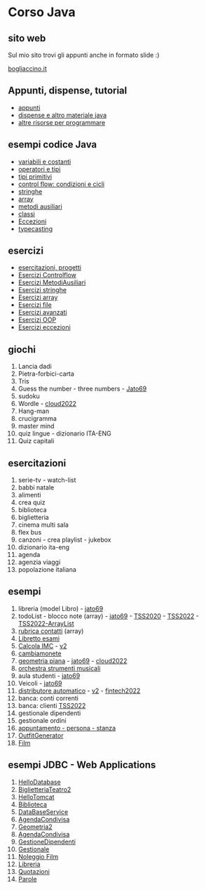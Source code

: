 # Corso Java

## sito web 

Sul mio sito trovi gli appunti anche in formato slide :)

[bogliaccino.it](http://www.mauro.bogliaccino.it/public/java)

## Appunti, dispense, tutorial

* [appunti](https://github.com/maboglia/CorsoJava/tree/master/appunti)
* [dispense e altro materiale java](https://github.com/maboglia/CorsoJavaRisorse)
* [altre risorse per programmare](https://github.com/maboglia/ProgrammingResources)


## esempi codice Java

* [variabili e costanti](https://github.com/maboglia/CorsoJava/blob/master/esempi/00_variabili_costanti.md)
* [operatori e tipi](https://github.com/maboglia/CorsoJava/blob/master/esempi/01_Operatori_Tipi.md)
* [tipi primitivi](https://github.com/maboglia/CorsoJava/blob/master/esempi/02_tipi_primitivi.md)
* [control flow: condizioni e cicli](https://github.com/maboglia/CorsoJava/blob/master/esempi/03_Condizioni_Cicli.md)
* [stringhe](https://github.com/maboglia/CorsoJava/blob/master/esempi/04_Stringhe.md)
* [array](https://github.com/maboglia/CorsoJava/blob/master/esempi/05_Array.md)
* [metodi ausiliari](https://github.com/maboglia/CorsoJava/blob/master/esempi/06_MetodiAusiliari.md)
* [classi](https://github.com/maboglia/CorsoJava/blob/master/esempi/07_Classi.md)
* [Eccezioni](https://github.com/maboglia/CorsoJava/blob/master/esempi/10_eccezioni.md)
* [typecasting](https://github.com/maboglia/CorsoJava/blob/master/esempi/09_typecasting.md)

## esercizi

* [esercitazioni, progetti](https://github.com/maboglia/CorsoJava/tree/master/esercizi)
* [Esercizi Controlflow](https://github.com/maboglia/CorsoJava/blob/master/esercizi/00_esercizi_controlflow.md)
* [Esercizi MetodiAusiliari](https://github.com/maboglia/CorsoJava/blob/master/esercizi/01_EserciziMetodiAusiliari.md)
* [Esercizi stringhe](https://github.com/maboglia/CorsoJava/blob/master/esercizi/02_esercizi_stringhe.md)
* [Esercizi array](https://github.com/maboglia/CorsoJava/blob/master/esercizi/03_Esercizi_array.md)
* [Esercizi file](https://github.com/maboglia/CorsoJava/blob/master/esercizi/04_esercizi_file.md)
* [Esercizi avanzati](https://github.com/maboglia/CorsoJava/blob/master/esercizi/05_Esercizi_avanzati.md)
* [Esercizi OOP](https://github.com/maboglia/CorsoJava/blob/master/esercizi/06_EserciziOOP.md)
* [Esercizi eccezioni](https://github.com/maboglia/CorsoJava/blob/master/esercizi/07_es_eccezioni.md)


## giochi

1. Lancia dadi
2. Pietra-forbici-carta
3. Tris
4. Guess the number - three numbers - [Jato69](https://github.com/maboglia/Jato69/tree/main/Prj03_IndovinaNumero)
5. sudoku
6. Wordle - [cloud2022](https://github.com/maboglia/Cloud2022/tree/main/workspace/Prj19_Wordle)
7. Hang-man
8. crucigramma
9. master mind
10. quiz lingue - dizionario ITA-ENG
11. Quiz capitali

## esercitazioni

1. serie-tv - watch-list
2. babbi natale
3. alimenti
4. crea quiz
5. biblioteca
6. biglietteria
7. cinema multi sala
8. flex bus
9. canzoni - crea playlist - jukebox
10. dizionario ita-eng
11. agenda
12. agenzia viaggi
13. popolazione italiana

## esempi

1. libreria (model Libro) - [jato69](https://github.com/maboglia/Jato69/tree/main/Prj05_Libri)
2. todoList - blocco note (array) - [jato69](https://github.com/maboglia/Jato69/tree/main/Prj07_BloccoNote) - [TSS2020](https://github.com/maboglia/TSS2020/tree/master/Prj01_ListaSpesa/src) - [TSS2022](https://github.com/maboglia/TSS2022/tree/main/workspace/Prj07_TodoList/src) - [TSS2022-ArrayList](https://github.com/maboglia/TSS2022/tree/main/workspace/Prj08_TodoList2/src)
3. [rubrica contatti](https://github.com/maboglia/java-projects-01-base/tree/main/01_Rubrica_telefonica) (array)
4. [Libretto esami](https://github.com/maboglia/TSS2022/tree/main/workspace/Prj03_Esami/src)
5. [Calcola IMC](https://github.com/maboglia/java-projects-01-base/tree/main/02imc) - [v2](https://github.com/maboglia/java-projects-02-intermediate/tree/main/11_CalcoloPeso2)
6. [cambiamonete](https://github.com/maboglia/java-projects-01-base/tree/main/01_cambiamonete)
7. [geometria piana](https://github.com/maboglia/TSS2021/tree/main/Prj_12_Geometria/src) - [jato69](https://github.com/maboglia/Jato69/tree/main/Prj08_Geometria1) - [cloud2022](https://github.com/maboglia/Cloud2022/tree/main/workspace/Prj09_Geometria)
8. [orchestra strumenti musicali](https://github.com/maboglia/Jato69/tree/main/Prj12_Orchestra)
9. aula studenti - [jato69](https://github.com/maboglia/Jato69/tree/main/Prj06_AulaInformatica)
10. Veicoli - [jato69](https://github.com/maboglia/Jato69/tree/main/Prj13_Veicoli)
11. [distributore automatico](https://github.com/maboglia/TSS2021/tree/main/Prj_09_DistributoreAutomatico/src) - [v2](https://github.com/maboglia/TSS2021/tree/main/Prj_09_DistributoreAutomatico2/src) - [fintech2022](https://github.com/maboglia/Fintech2022/tree/main/Prj06_DistributoreAutomatico)
12. banca: conti correnti
13. banca: clienti [TSS2022](https://github.com/maboglia/TSS2022/tree/main/workspace/Prj16_Banca/src)
14. gestionale dipendenti
15. gestionale ordini
16. [appuntamento - persona - stanza](https://github.com/maboglia/Jato69/tree/main/Ese01_Appuntamenti)
17. [OutfitGenerator](https://github.com/maboglia/Jato69/tree/main/Prj09_OutfitGenerator)
18. [Film](https://github.com/maboglia/Cloud2022/tree/main/workspace/Prj11_Film)


## esempi JDBC - Web Applications

1. [HelloDatabase](https://github.com/maboglia/Jato69/tree/main/Prj18_HelloDatabase)
2. [BiglietteriaTeatro2](https://github.com/maboglia/Jato69/tree/main/Prj19_BiglietteriaTeatro2)
3. [HelloTomcat](https://github.com/maboglia/Jato69/tree/main/Prj20_HelloTomcat)
4. [Biblioteca](https://github.com/maboglia/Jato69/tree/main/Prj21_Biblioteca)
5. [DataBaseService](https://github.com/maboglia/Jato69/tree/main/Prj22_DataBaseService)
6. [AgendaCondivisa](https://github.com/maboglia/Jato69/tree/main/Prj23_AgendaCondivisa)
7. [Geometria2](https://github.com/maboglia/Jato69/tree/main/Prj24_Geometria2)
8. [AgendaCondivisa](https://github.com/maboglia/Jato69/tree/main/Prj25_AgendaCondivisa)
9. [GestioneDipendenti](https://github.com/maboglia/Jato69/tree/main/Prj25_GestioneDipendenti)
10. [Gestionale](https://github.com/maboglia/Jato69/tree/main/Prj28_Gestionale)
11. [Noleggio Film](https://github.com/maboglia/Cloud2022/tree/main/workspace/Prj12_NoleggioFilm)
12. [Libreria](https://github.com/maboglia/Cloud2022/tree/main/workspace/Prj13_Libreria)
13. [Quotazioni](https://github.com/maboglia/Fintech2022/tree/main/Prj12-Quotazioni)
14. [Parole](https://github.com/maboglia/Fintech2022/tree/main/Prj14_Parole)

